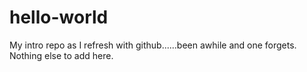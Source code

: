 # hello-world
My intro repo as I refresh with github......been awhile and one forgets.
Nothing else to add here.
